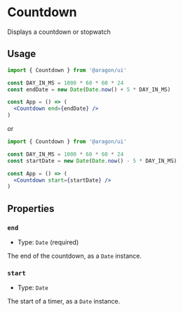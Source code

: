 # Countdown

Displays a countdown or stopwatch

## Usage

```jsx
import { Countdown } from '@aragon/ui'

const DAY_IN_MS = 1000 * 60 * 60 * 24
const endDate = new Date(Date.now() + 5 * DAY_IN_MS)

const App = () => (
  <Countdown end={endDate} />
)
```

or

```jsx
import { Countdown } from '@aragon/ui'

const DAY_IN_MS = 1000 * 60 * 60 * 24
const startDate = new Date(Date.now() - 5 * DAY_IN_MS)

const App = () => (
  <Countdown start={startDate} />
)
```


## Properties

### `end`

- Type: `Date` (required)

The end of the countdown, as a `Date` instance.

### `start`

- Type: `Date`

The start of a timer, as a `Date` instance.
